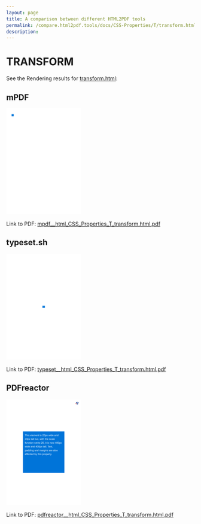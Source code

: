 ```yaml
---
layout: page
title: A comparison between different HTML2PDF tools
permalink: /compare.html2pdf.tools/docs/CSS-Properties/T/transform.html
description: 
---
```


# TRANSFORM

See the Rendering results for [transform.html](/html/CSS%20Properties/T/transform.html):

## mPDF
![](mpdf__html_CSS_Properties_T_transform.html.png) 

Link to PDF: [mpdf__html_CSS_Properties_T_transform.html.pdf](mpdf__html_CSS_Properties_T_transform.html.pdf)

## typeset.sh
![](typeset__html_CSS_Properties_T_transform.html.png) 

Link to PDF: [typeset__html_CSS_Properties_T_transform.html.pdf](typeset__html_CSS_Properties_T_transform.html.pdf)

## PDFreactor
![](pdfreactor__html_CSS_Properties_T_transform.html.png) 

Link to PDF: [pdfreactor__html_CSS_Properties_T_transform.html.pdf](pdfreactor__html_CSS_Properties_T_transform.html.pdf)
